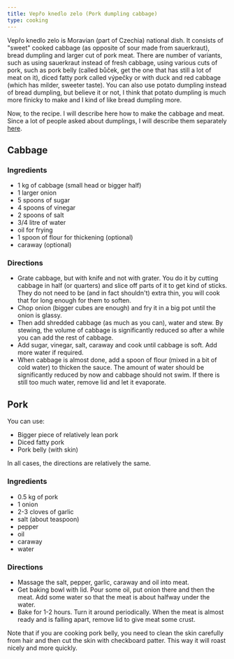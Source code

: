 ```yaml
---
title: Vepřo knedlo zelo (Pork dumpling cabbage)
type: cooking
---
```


Vepřo knedlo zelo is Moravian (part of Czechia) national dish. It consists of "sweet" cooked cabbage (as opposite of sour made from sauerkraut), bread dumpling and larger cut of pork meat. There are number of variants, such as using sauerkraut instead of fresh cabbage, using various cuts of pork, such as pork belly (called bůček, get the one that has still a lot of meat on it), diced fatty pork called výpečky or with duck and red cabbage (which has milder, sweeter taste). You can also use potato dumpling instead of bread dumpling, but believe it or not, I think that potato dumpling is much more finicky to make and I kind of like bread dumpling more.

Now, to the recipe. I will describe here how to make the cabbage and meat. Since a lot of people asked about dumplings, I will describe them separately [here](./knedlik.html).

## Cabbage

### Ingredients

* 1 kg of cabbage (small head or bigger half)
* 1 larger onion
* 5 spoons of sugar
* 4 spoons of vinegar
* 2 spoons of salt
* 3/4 litre of water
* oil for frying
* 1 spoon of flour for thickening (optional)
* caraway (optional)

### Directions

* Grate cabbage, but with knife and not with grater. You do it by cutting cabbage in half (or quarters) and slice off parts of it to get kind of sticks. They do not need to be (and in fact shouldn't) extra thin, you will cook that for long enough for them to soften.
* Chop onion (bigger cubes are enough) and fry it in a big pot until the onion is glassy.
* Then add shredded cabbage (as much as you can), water and stew. By stewing, the volume of cabbage is significantly reduced so after a while you can add the rest of cabbage.
* Add sugar, vinegar, salt, caraway and cook until cabbage is soft. Add more water if required.
* When cabbage is almost done, add a spoon of flour (mixed in a bit of cold water) to thicken the sauce. The amount of water should be significantly reduced by now and cabbage should not swim. If there is still too much water, remove lid and let it evaporate.

## Pork

You can use:

* Bigger piece of relatively lean pork
* Diced fatty pork
* Pork belly (with skin)

In all cases, the directions are relatively the same.

### Ingredients

* 0.5 kg of pork
* 1 onion
* 2-3 cloves of garlic
* salt (about teaspoon)
* pepper
* oil
* caraway
* water

### Directions

* Massage the salt, pepper, garlic, caraway and oil into meat.
* Get baking bowl with lid. Pour some oil, put onion there and then the meat. Add some water so that the meat is about halfway under the water.
* Bake for 1-2 hours. Turn it around periodically. When the meat is almost ready and is falling apart, remove lid to give meat some crust.

Note that if you are cooking pork belly, you need to clean the skin carefully from hair and then cut the skin with checkboard patter. This way it will roast nicely and more quickly.
